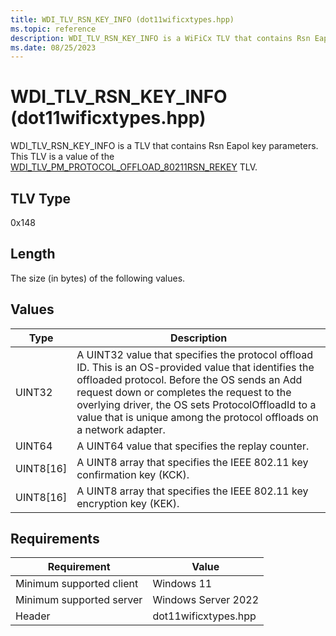 ```yaml
---
title: WDI_TLV_RSN_KEY_INFO (dot11wificxtypes.hpp)
ms.topic: reference
description: WDI_TLV_RSN_KEY_INFO is a WiFiCx TLV that contains Rsn Eapol key parameters.
ms.date: 08/25/2023
---
```


# WDI_TLV_RSN_KEY_INFO (dot11wificxtypes.hpp)

WDI_TLV_RSN_KEY_INFO is a TLV that contains Rsn Eapol key parameters. This TLV is a value of the [WDI_TLV_PM_PROTOCOL_OFFLOAD_80211RSN_REKEY](wdi-tlv-pm-protocol-offload-80211rsn-rekey.md) TLV.

## TLV Type

0x148

## Length

The size (in bytes) of the following values.

## Values

| Type | Description |
| --- | --- |
| UINT32 | A UINT32 value that specifies the protocol offload ID. This is an OS-provided value that identifies the offloaded protocol. Before the OS sends an Add request down or completes the request to the overlying driver, the OS sets ProtocolOffloadId to a value that is unique among the protocol offloads on a network adapter. |
| UINT64 | A UINT64 value that specifies the replay counter. |
| UINT8\[16\] | A UINT8 array that specifies the IEEE 802.11 key confirmation key (KCK). |
| UINT8\[16\] | A UINT8 array that specifies the IEEE 802.11 key encryption key (KEK).  |
 

## Requirements

|Requirement|Value|
|--- |--- |
|Minimum supported client|Windows 11|
|Minimum supported server|Windows Server 2022|
|Header|dot11wificxtypes.hpp|


